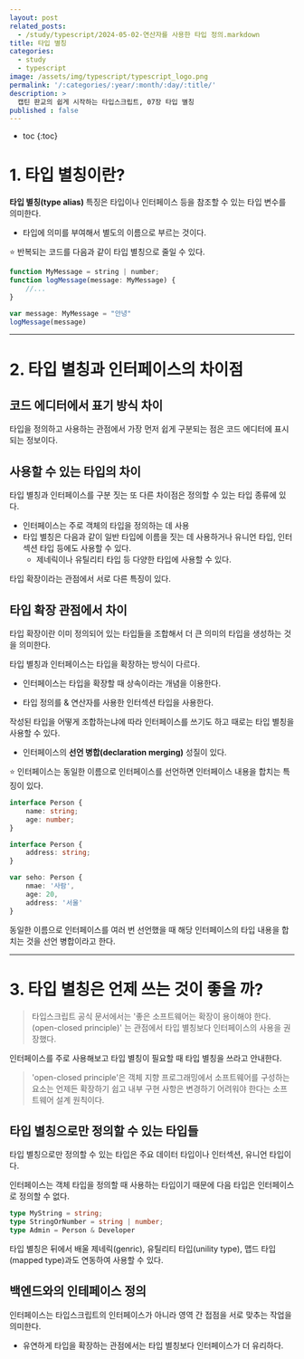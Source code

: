 ```yaml
---
layout: post
related_posts:
  - /study/typescript/2024-05-02-연산자를 사용한 타입 정의.markdown
title: 타입 별칭
categories:
  - study
  - typescript
image: /assets/img/typescript/typescript_logo.png
permalink: '/:categories/:year/:month/:day/:title/'
description: >
  캡틴 판교의 쉽게 시작하는 타입스크립트, 07장 타입 별칭
published : false
---
```


* toc
{:toc}

# 1. 타입 별칭이란?

**타입 별칭(type alias)** 특징은 타입이나 인터페이스 등을 참조할 수 있는 타입 변수를 의미한다.

- 타입에 의미를 부여해서 별도의 이름으로 부르는 것이다.

⭐ 반복되는 코드를 다음과 같이 타입 별칭으로 줄일 수 있다.

```ts
function MyMessage = string | number;
function logMessage(message: MyMessage) {
	//...
}

var message: MyMessage = "안녕"
logMessage(message)
```

---

# 2. 타입 별칭과 인터페이스의 차이점

## 코드 에디터에서 표기 방식 차이

타입을 정의하고 사용하는 관점에서 가장 먼저 쉽게 구분되는 점은 코드 에디터에 표시되는 정보이다.

## 사용할 수 있는 타입의 차이

타입 별칭과 인터페이스를 구분 짓는 또 다른 차이점은 정의할 수 있는 타입 종류에 있다.

- 인터페이스는 주로 객체의 타입을 정의하는 데 사용
- 타입 별칭은 다음과 같이 일반 타입에 이름을 짓는 데 사용하거나 유니언 타입, 인터섹션 타입 등에도 사용할 수 있다.
	- 제네릭이나 유틸리티 타입 등 다양한 타입에 사용할 수 있다.

타입 확장이라는 관점에서 서로 다른 특징이 있다.

## 타입 확장 관점에서 차이

타입 확장이란 이미 정의되어 있는 타입들을 조합해서 더 큰 의미의 타입을 생성하는 것을 의미한다.

타입 별칭과 인터페이스는 타입을 확장하는 방식이 다르다.

- 인터페이스는 타입을 확장할 때 상속이라는 개념을 이용한다.

- 타입 정의를 & 연산자를 사용한 인터섹션 타입을 사용한다.

작성된 타입을 어떻게 조합하는냐에 따라 인터페이스를 쓰기도 하고 때로는 타입 별칭을 사용할 수 있다.

- 인터페이스의 **선언 병합(declaration merging)** 성질이 있다.

⭐ 인터페이스는 동일한 이름으로 인터페이스를 선언하면 인터페이스 내용을 합치는 특징이 있다.

```ts
interface Person {
	name: string;
	age: number;
}

interface Person {
	address: string;
}

var seho: Person {
	nmae: '사람',
	age: 20,
	address: '서울'
}
```

동일한 이름으로 인터페이스를 여러 번 선언했을 때 해당 인터페이스의 타입 내용을 합치는 것을 선언 병합이라고 한다.

---

# 3. 타입 별칭은 언제 쓰는 것이 좋을 까?

> 타입스크립트 공식 문서에서는 '좋은 소프트웨어는 확장이 용이해야 한다.(open-closed principle)' 는 관점에서 타입 별칭보다 인터페이스의 사용을 권장했다.

인터페이스를 주로 사용해보고 타입 별칭이 필요할 때 타입 별칭을 쓰라고 안내한다.

> 'open-closed principle'은 객체 지향 프로그래밍에서 소프트웨어를 구성하는 요소는 언제든 확장하기 쉽고 내부 구현 사항은 변경하기 어려워야 한다는 소프트웨어 설계 원칙이다.


## 타입 별칭으로만 정의할 수 있는 타입들

타입 별칭으로만 정의할 수 있는 타입은 주요 데이터 타입이나 인터섹션, 유니언 타입이다.

인터페이스는 객체 타입을 정의할 때 사용하는 타입이기 때문에 다음 타입은 인터페이스로 정의할 수 없다.

```ts
type MyString = string;
type StringOrNumber = string | number;
type Admin = Person & Developer
```

타입 별칭은 뒤에서 배울 제네릭(genric), 유틸리티 타입(unility type), 맵드 타입(mapped type)과도 연동하여 사용할 수 있다.

## 백엔드와의 인테페이스 정의

인터페이스는 타입스크립트의 인터페이스가 아니라 영역 간 접점을 서로 맞추는 작업을 의미한다.

- 유연하게 타입을 확장하는 관점에서는 타입 별칭보다 인터페이스가 더 유리하다.
